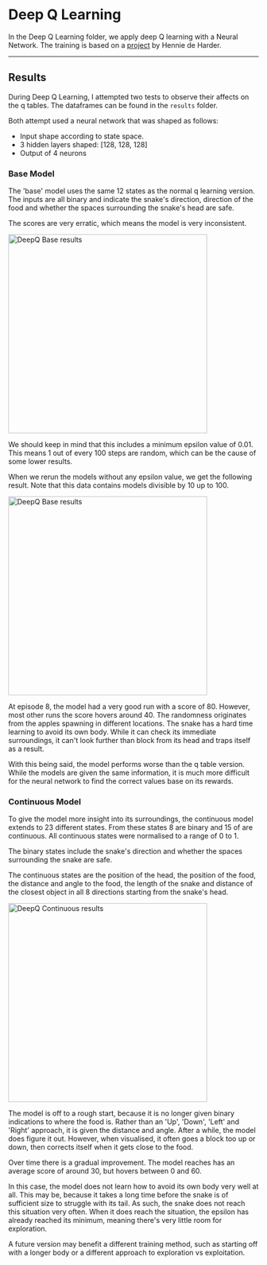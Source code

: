 ﻿# Deep Q Learning

In the Deep Q Learning folder, we apply deep Q learning with a Neural Network. The training is based on a [project](https://towardsdatascience.com/snake-played-by-a-deep-reinforcement-learning-agent-53f2c4331d36) by Hennie de Harder.

---

## Results

During Deep Q Learning, I attempted two tests to observe their affects on the q tables. The dataframes can be found in the `results` folder.

Both attempt used a neural network that was shaped as follows:

- Input shape according to state space.
- 3 hidden layers shaped: [128, 128, 128]
- Output of 4 neurons 

### Base Model

The 'base' model uses the same 12 states as the normal q learning version. The inputs are all binary and indicate the snake's direction, direction of the food and whether the spaces surrounding the snake's head are safe.

The scores are very erratic, which means the model is very inconsistent.

<img src="https://i.imgur.com/vCwSjRb.png" width="400" alt="DeepQ Base results">

We should keep in mind that this includes a minimum epsilon value of 0.01. This means 1 out of every 100 steps are random, which can be the cause of some lower results.

When we rerun the models without any epsilon value, we get the following result. Note that this data contains models divisible by 10 up to 100.

<img src="https://i.imgur.com/En3VF2M.png" width="400" alt="DeepQ Base results">

At episode 8, the model had a very good run with a score of 80. However, most other runs the score hovers around 40. The randomness originates from the apples spawning in different locations. The snake has a hard time learning to avoid its own body. While it can check its immediate surroundings, it can't look further than block from its head and traps itself as a result. 

With this being said, the model performs worse than the q table version. While the models are given the same information, it is much more difficult for the neural network to find the correct values base on its rewards.

### Continuous Model

To give the model more insight into its surroundings, the continuous model extends to 23 different states. From these states 8 are binary and 15 of are continuous. All continuous states were normalised to a range of 0 to 1.

The binary states include the snake's direction and whether the spaces surrounding the snake are safe.

The continuous states are the position of the head, the position of the food, the distance and angle to the food, the length of the snake and distance of the closest object in all 8 directions starting from the snake's head.

<img src="https://i.imgur.com/3QYbi48.png" width="400" alt="DeepQ Continuous results">

The model is off to a rough start, because it is no longer given binary indications to where the food is. Rather than an 'Up', 'Down', 'Left' and 'Right' approach, it is given the distance and angle. After a while, the model does figure it out. However, when visualised, it often goes a block too up or down, then corrects itself when it gets close to the food.

Over time there is a gradual improvement. The model reaches has an average score of around 30, but hovers between 0 and 60. 

In this case, the model does not learn how to avoid its own body very well at all. This may be, because it takes a long time before the snake is of sufficient size to struggle with its tail. As such, the snake does not reach this situation very often. When it does reach the situation, the epsilon has already reached its minimum, meaning there's very little room for exploration.

A future version may benefit a different training method, such as starting off with a longer body or a different approach to exploration vs exploitation.